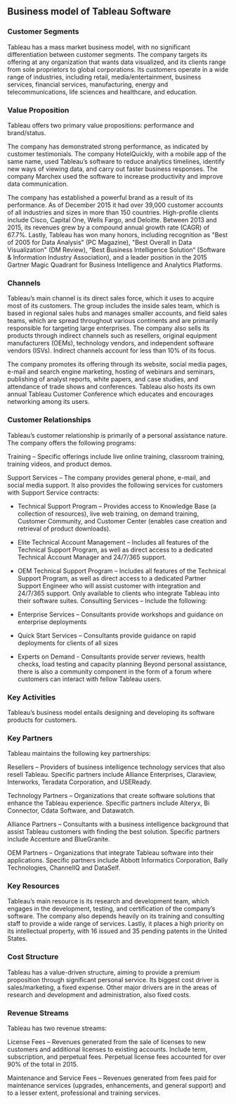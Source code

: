 Business model of Tableau Software
----------------------------------

 ### Customer Segments

 Tableau has a mass market business model, with no significant differentiation between customer segments. The company targets its offering at any organization that wants data visualized, and its clients range from sole proprietors to global corporations. Its customers operate in a wide range of industries, including retail, media/entertainment, business services, financial services, manufacturing, energy and telecommunications, life sciences and healthcare, and education.

 ### Value Proposition

 Tableau offers two primary value propositions: performance and brand/status.

 The company has demonstrated strong performance, as indicated by customer testimonials. The company HotelQuickly, with a mobile app of the same name, used Tableau’s software to reduce analytics timelines, identify new ways of viewing data, and carry out faster business responses. The company Marchex used the software to increase productivity and improve data communication.

 The company has established a powerful brand as a result of its performance. As of December 2015 it had over 39,000 customer accounts of all industries and sizes in more than 150 countries. High-profile clients include Cisco, Capital One, Wells Fargo, and Deloitte. Between 2013 and 2015, its revenues grew by a compound annual growth rate (CAGR) of 67.7%. Lastly, Tableau has won many honors, including recognition as "Best of 2005 for Data Analysis" (PC Magazine), "Best Overall in Data Visualization" (DM Review), “Best Business Intelligence Solution“ (Software & Information Industry Association), and a leader position in the 2015 Gartner Magic Quadrant for Business Intelligence and Analytics Platforms.

 ### Channels

 Tableau’s main channel is its direct sales force, which it uses to acquire most of its customers. The group includes the inside sales team, which is based in regional sales hubs and manages smaller accounts, and field sales teams, which are spread throughout various continents and are primarily responsible for targeting large enterprises. The company also sells its products through indirect channels such as resellers, original equipment manufacturers (OEMs), technology vendors, and independent software vendors (ISVs). Indirect channels account for less than 10% of its focus.

 The company promotes its offering through its website, social media pages, e-mail and search engine marketing, hosting of webinars and seminars, publishing of analyst reports, white papers, and case studies, and attendance of trade shows and conferences. Tableau also hosts its own annual Tableau Customer Conference which educates and encourages networking among its users.

 ### Customer Relationships

 Tableau’s customer relationship is primarily of a personal assistance nature. The company offers the following programs:

 Training – Specific offerings include live online training, classroom training, training videos, and product demos.

 Support Services – The company provides general phone, e-mail, and social media support. It also provides the following services for customers with Support Service contracts:

  * Technical Support Program – Provides access to Knowledge Base (a collection of resources), live web training, on demand training, Customer Community, and Customer Center (enables case creation and retrieval of product downloads).
 * Elite Technical Account Management – Includes all features of the Technical Support Program, as well as direct access to a dedicated Technical Account Manager and 24/7/365 support.
 * OEM Technical Support Program – Includes all features of the Technical Support Program, as well as direct access to a dedicated Partner Support Engineer who will assist customer with integration and 24/7/365 support. Only available to clients who integrate Tableau into their software suites.
  Consulting Services – Include the following:

  * Enterprise Services – Consultants provide workshops and guidance on enterprise deployments
 * Quick Start Services – Consultants provide guidance on rapid deployments for clients of all sizes
 * Experts on Demand - Consultants provide server reviews, health checks, load testing and capacity planning
  Beyond personal assistance, there is also a community component in the form of a forum where customers can interact with fellow Tableau users.

 ### Key Activities

 Tableau’s business model entails designing and developing its software products for customers.

 ### Key Partners

 Tableau maintains the following key partnerships:

 Resellers – Providers of business intelligence technology services that also resell Tableau. Specific partners include Alliance Enterprises, Claraview, Interworks, Teradata Corporation, and USEReady.

 Technology Partners – Organizations that create software solutions that enhance the Tableau experience. Specific partners include Alteryx, Bi Connector, Cdata Software, and Datawatch.

 Alliance Partners – Consultants with a business intelligence background that assist Tableau customers with finding the best solution. Specific partners include Accenture and BlueGranite.

 OEM Partners – Organizations that integrate Tableau software into their applications. Specific partners include Abbott Informatics Corporation, Bally Technologies, ChannelIQ and DataSelf.

 ### Key Resources

 Tableau’s main resource is its research and development team, which engages in the development, testing, and certification of the company’s software. The company also depends heavily on its training and consulting staff to provide a wide range of services. Lastly, it places a high priority on its intellectual property, with 16 issued and 35 pending patents in the United States.

 ### Cost Structure

 Tableau has a value-driven structure, aiming to provide a premium proposition through significant personal service. Its biggest cost driver is sales/marketing, a fixed expense. Other major drivers are in the areas of research and development and administration, also fixed costs.

 ### Revenue Streams

 Tableau has two revenue streams:

 License Fees – Revenues generated from the sale of licenses to new customers and additional licenses to existing accounts. Include term, subscription, and perpetual fees. Perpetual license fees accounted for over 90% of the total in 2015.

 Maintenance and Service Fees – Revenues generated from fees paid for maintenance services (upgrades, enhancements, and general support) and to a lesser extent, professional and training services.